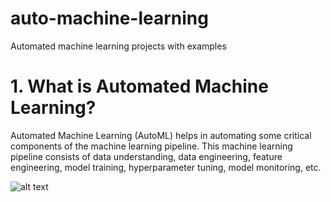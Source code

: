 # auto-machine-learning
Automated machine learning projects with examples

# 1. What is Automated Machine Learning?
Automated Machine Learning (AutoML) helps in automating some critical components of the machine learning pipeline. This machine learning pipeline consists of data understanding, data engineering, feature engineering, model training, hyperparameter tuning, model monitoring, etc.


![alt text][logo]

[logo]: https://miro.medium.com/max/641/1*WKJKqDs7GXJ-KAy6l2cUXg.png "Logo Title Text 1"
